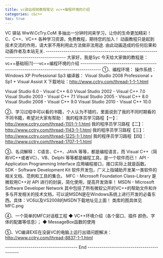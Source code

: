 ```yaml
---
title: vc驿站视频教程笔记 vc++编程环境的介绍
categories: c&c++
toc: true
---
```


VC 驿站
WwW.CcTry.CoM
多抽出一分钟时间来学习，让你的生命更加精彩！
C、C++、VC++ 各种学习资源，免费教程，期待您的加入！
动画教程只是起到技术交流的作用，请大家不用利用此方法做非法用途.
由此动画造成的任何后果和动画作者及本站无关.
\----------------------------------------------------------------------------------------
大家好，我是Syc
今天给大家做的教程是：
vc++基础班[1]---vc++编程环境的介绍
\----------------------------------------------------------------------------------------
①、编程环境：
操作系统：Windows XP Professional Sp3
编译器：
Visual Studio 2008 Professional + Sp1 + Visual Assist X
下载地址：http://www.cctry.com/thread-1-1-1.html

Visual Studio 6.0 - Visual C++ 6.0
Visual Studio 2002 - Visual C++ 7.0
Visual Studio 2003 - Visual C++ 7.1
Visual Studio 2005 - Visual C++ 8.0
Visual Studio 2008 - Visual C++ 9.0
Visual Studio 2010 - Visual C++ 10.0

②、学习过程中可以看的书籍，个人认为不错的，里面说到了我的不同时期看的不同书籍，希望对大家有帮助：
我的程序员学习路程【一】：http://www.cctry.com/thread-1101-1-1.html
我的程序员学习路程【二】：http://www.cctry.com/thread-1143-1-1.html
我的程序员学习路程【三】：http://www.cctry.com/thread-1225-1-1.html
我的程序员学习路程【四】：http://www.cctry.com/thread-1707-1-1.html

③、名词解释：
C语言、C++、JAVA 等等，都是编程语言，而 Visual C++（简称VC++或者VC）、VB、Delphi 等等都是编程工具，是一个软件而已！
API - Application Programming Interface 应用编程接口，接口实际上就是函数。
SDK - Software Development Kit 软件开发包，广义上指辅助开发某一类软件的相关文档、范例和工具的集合。
MFC - Microsoft Foundation Class-Library 是微软用C++对 API 进行的封装，简化使用，提高开发效率！
MSDN - Microsoft Software Developer Network 其中包括了所有微软公开的VC++的帮助文件和许多与开发相关的技术文档，可以说MSDN是在Windows系统上进行开发的必备东西。具体：VC6以及VS2008的MSDN下载地址见上面！
类库的图具体见MFC.png

④、一个简单的MFC对话框工程
◆ VC++环境介绍（各个窗口、插件 颜色、字体的配置等信息）；
◆ MessageBox函数的使用

⑤、VC编译EXE在没装VC的电脑上运行出错问题解决：http://www.cctry.com/thread-8837-1-1.html

------------------------------------- End -------------------------------------------